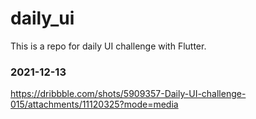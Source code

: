 # daily_ui

This is a repo for daily UI challenge with Flutter.

### 2021-12-13
https://dribbble.com/shots/5909357-Daily-UI-challenge-015/attachments/11120325?mode=media
